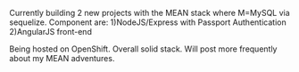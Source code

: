 Currently building 2 new projects with the MEAN stack where M=MySQL via sequelize.
Component are:
1)NodeJS/Express with Passport Authentication
2)AngularJS front-end

Being hosted on OpenShift. Overall solid stack. Will post more frequently about my MEAN adventures. 
